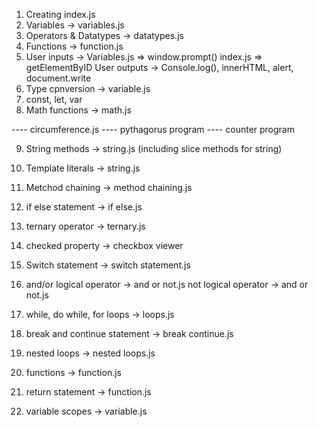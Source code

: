 1. Creating index.js
2. Variables -> variables.js
3. Operators & Datatypes -> datatypes.js
4. Functions -> function.js
5. User inputs -> Variables.js => window.prompt()
                  index.js => getElementByID
   User outputs -> Console.log(), innerHTML, alert, document.write
6. Type cpnversion -> variable.js
7. const, let, var
8. Math functions -> math.js

---- circumference.js
---- pythagorus program
---- counter program

9. String methods -> string.js (including slice methods for string)
10. Template literals -> string.js
11. Metchod chaining -> method chaining.js
12. if else statement -> if else.js
13. ternary operator -> ternary.js
14. checked property -> checkbox viewer
15. Switch statement -> switch statement.js
16. and/or logical operator -> and or not.js
    not logical operator -> and or not.js

17. while, do while, for loops -> loops.js
18. break and continue statement -> break continue.js
19. nested loops -> nested loops.js
20. functions -> function.js
21. return statement -> function.js
22. variable scopes -> variable.js
